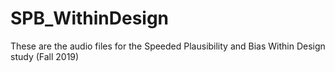 # SPB_WithinDesign
These are the audio files for the Speeded Plausibility and Bias Within Design study (Fall 2019)
